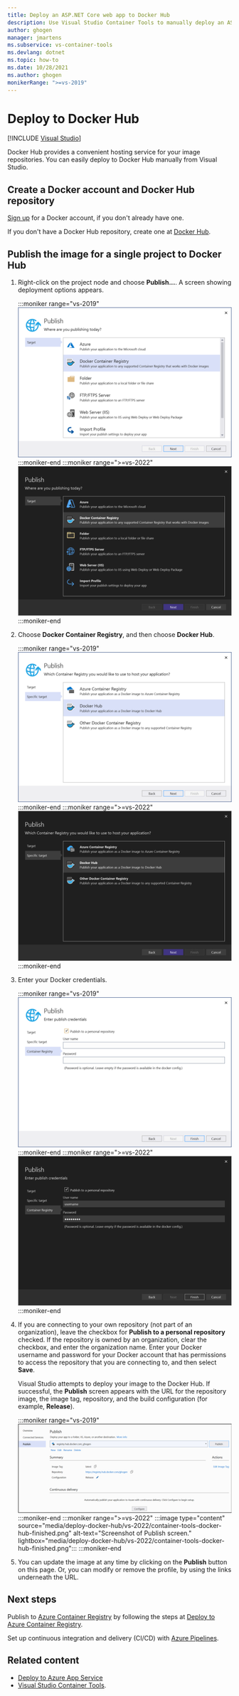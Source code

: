 ```yaml
---
title: Deploy an ASP.NET Core web app to Docker Hub
description: Use Visual Studio Container Tools to manually deploy an ASP.NET Core web application to Docker Hub for convenient hosting of your image repositories.
author: ghogen
manager: jmartens
ms.subservice: vs-container-tools
ms.devlang: dotnet
ms.topic: how-to
ms.date: 10/28/2021
ms.author: ghogen
monikerRange: ">=vs-2019"
---
```

# Deploy to Docker Hub

 [!INCLUDE [Visual Studio](~/includes/applies-to-version/vs-windows-only.md)]

Docker Hub provides a convenient hosting service for your image repositories. You can easily deploy to Docker Hub manually from Visual Studio.

## Create a Docker account and Docker Hub repository

[Sign up](https://hub.docker.com/signup) for a Docker account, if you don't already have one.

If you don't have a Docker Hub repository, create one at [Docker Hub](https://hub.docker.com/).

## Publish the image for a single project to Docker Hub

1. Right-click on the project node and choose **Publish...**. A screen showing deployment options appears.

   :::moniker range="vs-2019"
   ![Screenshot of deployment options.](media/container-tools/vs-2019/docker-container-registry.png)
   :::moniker-end
   :::moniker range=">=vs-2022"
   ![Screenshot of deployment options.](media/container-tools/vs-2022/docker-container-registry.png)
   :::moniker-end

1. Choose **Docker Container Registry**, and then choose **Docker Hub**.

   :::moniker range="vs-2019"
   ![Screenshot of Publish dialog - choose Docker Hub.](media/deploy-docker-hub/container-tools-docker-hub-deploy.png)
   :::moniker-end
   :::moniker range=">=vs-2022"
   ![Screenshot of Publish dialog - choose Docker Hub.](media/deploy-docker-hub/vs-2022/container-tools-docker-hub-deploy.png)
   :::moniker-end

1. Enter your Docker credentials.

   :::moniker range="vs-2019"
   ![Screenshot of Docker Hub dialog.](media/deploy-docker-hub/container-tools-docker-hub-credentials.png)
   :::moniker-end
   :::moniker range=">=vs-2022"
   ![Screenshot of Docker Hub dialog.](media/deploy-docker-hub/vs-2022/container-tools-docker-hub-credentials.png)
   :::moniker-end

1. If you are connecting to your own repository (not part of an organization), leave the checkbox for **Publish to a personal repository** checked. If the repository is owned by an organization, clear the checkbox, and enter the organization name. Enter your Docker username and password for your Docker account that has permissions to access the repository that you are connecting to, and then select **Save**.

   Visual Studio attempts to deploy your image to the Docker Hub.  If successful, the **Publish** screen appears with the URL for the repository image, the image tag, repository, and the build configuration (for example, **Release**).

   :::moniker range="vs-2019"
   ![Screenshot of Publish screen.](media/deploy-docker-hub/container-tools-docker-hub-finished.png)
   :::moniker-end
   :::moniker range=">=vs-2022"
   :::image type="content" source="media/deploy-docker-hub/vs-2022/container-tools-docker-hub-finished.png" alt-text="Screenshot of Publish screen." lightbox="media/deploy-docker-hub/vs-2022/container-tools-docker-hub-finished.png":::
   :::moniker-end

1. You can update the image at any time by clicking on the **Publish** button on this page.  Or, you can modify or remove the profile, by using the links underneath the URL.

## Next steps

Publish to [Azure Container Registry](/azure/container-registry/) by following the steps at [Deploy to Azure Container Registry](hosting-web-apps-in-docker.md).

Set up continuous integration and delivery (CI/CD) with [Azure Pipelines](/azure/devops/pipelines/?view=azure-devops&preserve-view=true).

## Related content

- [Deploy to Azure App Service](deploy-app-service.md)
- [Visual Studio Container Tools](./index.yml).